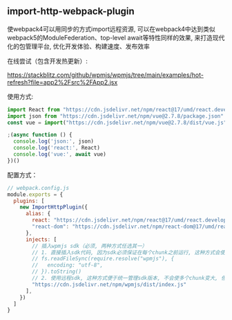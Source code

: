 ## import-http-webpack-plugin
使webpack4可以用同步的方式import远程资源, 可以在webpack4中达到类似webpack5的ModuleFederation、top-level await等特性同样的效果, 来打造现代化的包管理平台, 优化开发体验、构建速度、发布效率


在线尝试（包含开发热更新）:

https://stackblitz.com/github/wpmjs/wpmjs/tree/main/examples/hot-refresh?file=app2%2Fsrc%2FApp2.jsx

使用方式:
``` js
import React from "https://cdn.jsdelivr.net/npm/react@17/umd/react.development.js"
import json from "https://cdn.jsdelivr.net/npm/vue@2.7.8/package.json"
const vue = import("https://cdn.jsdelivr.net/npm/vue@2.7.8/dist/vue.js")

;(async function () {
  console.log('json:', json)
  console.log('react:', React)
  console.log('vue:', await vue)
})()
```


配置方式：
``` js
// webpack.config.js
module.exports = {
  plugins: [
    new ImportHttpPlugin({
      alias: {
        react: "https://cdn.jsdelivr.net/npm/react@17/umd/react.development.js",
        "react-dom": "https://cdn.jsdelivr.net/npm/react-dom@17/umd/react-dom.development.js"
      },
      injects: [
        // 插入wpmjs sdk（必须, 两种方式任选其一）
        // 1. 直接插入sdk代码, 因为sdk必须保证在每个chunk之前运行, 这种方式会使每个chunk变大
        // fs.readFileSync(require.resolve("wpmjs"), {
        //   encoding: "utf-8",
        // }).toString()
        // 2. 使用远程sdk, 这种方式便于统一管理sdk版本, 不会使多个chunk变大, 但是推荐将sdk存放于自己的cdn, 如果使用npm的cdn比较慢
        "https://cdn.jsdelivr.net/npm/wpmjs/dist/index.js"
      ],
    })
  ]
}
```